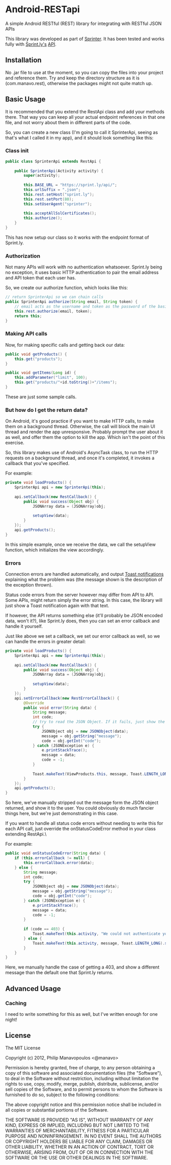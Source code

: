 # Android-RESTapi

A simple Android RESTful (REST) library for integrating with RESTful JSON APIs

This library was developed as part of [Sprinter](http://sprinterapp.com). It has been tested and works fully with [Sprint.ly's](https://sprint.ly) [API](http://support.sprint.ly/kb/api).

## Installation

No .jar file to use at the moment, so you can copy the files into your project and reference them. Try and keep the directory structure as it is (com.manavo.rest), otherwise the packages might not quite match up.

## Basic Usage

It is recommended that you extend the RestApi class and add your methods there. That way you can keep all your actual endpoint references in that one file, and not worry about them in different parts of the code.

So, you can create a new class (I'm going to call it SprinterApi, seeing as that's what I called it in my app), and it should look something like this:

### Class init

```java
public class SprinterApi extends RestApi {
	
	public SprinterApi(Activity activity) {
		super(activity);
		
		this.BASE_URL = "https://sprint.ly/api/";
		this.urlSuffix = ".json";
		this.rest.setHost("sprint.ly");
		this.rest.setPort(80);
		this.setUserAgent("sprinter");
		
		this.acceptAllSslCertificates();
       	this.authorize();
	}
}
```

This has now setup our class so it works with the endpoint format of Sprint.ly.

### Authorization

Not many APIs will work with no authentication whatsoever. Sprint.ly being no exception, it uses basic HTTP authentication to pair the email address and API token that each user has.

So, we create our authorize function, which looks like this:

```java
// return SprinterApi so we can chain calls
public SprinterApi authorize(String email, String token) {
	// email acts as the username and token as the password of the basic auth
	this.rest.authorize(email, token);
	return this;
}
```

### Making API calls

Now, for making specific calls and getting back our data:

```java
public void getProducts() {
	this.get("products");
}

public void getItems(Long id) {
	this.addParameter("limit", 100);
	this.get("products/"+id.toString()+"/items");
}
```

These are just some sample calls.

### But how do I get the return data?

On Android, it's good practice if you want to make HTTP calls, to make them on a background thread. Otherwise, the call will block the main UI thread and render the app unresponsive. Probably prompt the user about it as well, and offer them the option to kill the app. Which isn't the point of this exercise.

So, this library makes use of Android's AsyncTask class, to run the HTTP requests on a background thread, and once it's completed, it invokes a callback that you've specified.

For example:

```java
private void loadProducts() {
    SprinterApi api = new SprinterApi(this);
    
    api.setCallback(new RestCallback() {
		public void success(Object obj) {
			JSONArray data = (JSONArray)obj;
			
			setupView(data);
		}
	});
    api.getProducts();
}
```

In this simple example, once we receive the data, we call the setupView function, which initializes the view accordingly.

### Errors

Connection errors are handled automatically, and output [Toast notifications](http://developer.android.com/guide/topics/ui/notifiers/toasts.html) explaining what the problem was (the message shown is the description of the exception thrown).

Status code errors from the server however may differ from API to API. Some APIs, might return simply the error string. In this case, the library will just show a Toast notification again with that text.

If however, the API returns something else (it'll probably be JSON encoded data, won't it?), like Sprint.ly does, then you can set an error callback and handle it yourself.

Just like above we set a callback, we set our error callback as well, so we can handle the errors in greater detail:

```java
private void loadProducts() {
    SprinterApi api = new SprinterApi(this);
    
    api.setCallback(new RestCallback() {
		public void success(Object obj) {
			JSONArray data = (JSONArray)obj;
			
			setupView(data);
		}
	});
	api.setErrorCallback(new RestErrorCallback() {
		@Override
		public void error(String data) {
			String message;
			int code;
			// try to read the JSON Object. If it fails, just show the data.
			try {
				JSONObject obj = new JSONObject(data);
				message = obj.getString("message");
				code = obj.getInt("code");
			} catch (JSONException e) {
				e.printStackTrace();
				message = data;
				code = -1;
			}
			
			Toast.makeText(ViewProducts.this, message, Toast.LENGTH_LONG).show();
		}
	});
    api.getProducts();
}
```

So here, we've manually stripped out the message form the JSON object returned, and show it to the user. You could obviously do much fancier things here, but we're just demonstrating in this case.

If you want to handle all status code errors without needing to write this for each API call, just override the onStatusCodeError method in your class extending RestApi.\

For example:

```java
public void onStatusCodeError(String data) {
	if (this.errorCallback != null) {
		this.errorCallback.error(data);
	} else {
		String message;
		int code;
		try {
			JSONObject obj = new JSONObject(data);
			message = obj.getString("message");
			code = obj.getInt("code");
		} catch (JSONException e) {
			e.printStackTrace();
			message = data;
			code = -1;
		}
		
		if (code == 403) {
			Toast.makeText(this.activity, "We could not authenticate you on Sprintly. Please try again.", Toast.LENGTH_LONG).show();
		} else {
			Toast.makeText(this.activity, message, Toast.LENGTH_LONG).show();
		}
	}
}
```

Here, we manually handle the case of getting a 403, and show a different message than the default one that Sprint.ly returns.

## Advanced Usage

### Caching

I need to write something for this as well, but I've written enough for one night!

## License

The MIT License

Copyright (c) 2012, Philip Manavopoulos <@manavo>

Permission is hereby granted, free of charge, to any person obtaining a copy of this software and associated documentation files (the "Software"), to deal in the Software without restriction, including without limitation the rights to use, copy, modify, merge, publish, distribute, sublicense, and/or sell copies of the Software, and to permit persons to whom the Software is furnished to do so, subject to the following conditions:

The above copyright notice and this permission notice shall be included in all copies or substantial portions of the Software.

THE SOFTWARE IS PROVIDED "AS IS", WITHOUT WARRANTY OF ANY KIND, EXPRESS OR IMPLIED, INCLUDING BUT NOT LIMITED TO THE WARRANTIES OF MERCHANTABILITY, FITNESS FOR A PARTICULAR PURPOSE AND NONINFRINGEMENT. IN NO EVENT SHALL THE AUTHORS OR COPYRIGHT HOLDERS BE LIABLE FOR ANY CLAIM, DAMAGES OR OTHER LIABILITY, WHETHER IN AN ACTION OF CONTRACT, TORT OR OTHERWISE, ARISING FROM, OUT OF OR IN CONNECTION WITH THE SOFTWARE OR THE USE OR OTHER DEALINGS IN THE SOFTWARE.